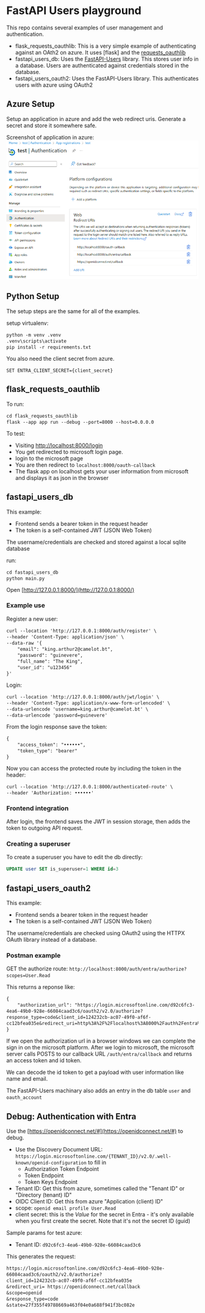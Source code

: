 # FastAPI Users playground

This repo contains several examples of user management and authentication.

- flask_requests_oauthlib: This is a very simple example of authenticating against 
  an OAth2 on azure. It uses [flask] and the [requests_oauthlib](https://requests-oauthlib.readthedocs.io/en/latest/)
- fastapi_users_db: Uses the [FastAPI-Users](https://fastapi-users.github.io/fastapi-users/latest/) library. This stores user info in a database. Users are authenticated against credentials stored in the database.
- fastapi_users_oauth2: Uses the FastAPI-Users library. This authenticates users with azure using OAuth2 

## Azure Setup

Setup an application in azure and add the web redirect uris. Generate a secret and 
store it somewhere safe. 

Screenshot of application in azure:
![azure_app](azure_app.png)

## Python Setup

The setup steps are the same for all of the examples.

setup virtualenv:
```
python -m venv .venv
.venv\scripts\activate
pip install -r requirements.txt
```

You also need the client secret from azure.
```
SET ENTRA_CLIENT_SECRET={client_secret}
```

## flask_requests_oauthlib

To run:
```
cd flask_requests_oauthlib
flask --app app run --debug --port=8000 --host=0.0.0.0
```

To test:
- Visiting [http://localhost:8000/login](http://localhost:8000/login)
- You get redirected to microsoft login page.
- login to the microsoft page
- You are then redirect to `localhost:8000/oauth-callback`
- The flask app on localhost gets your user information from microsoft and displays
  it as json in the browser

## fastapi_users_db

This example:
- Frontend sends a bearer token in the request header
- The token is a self-contained JWT (JSON Web Token) 

The username/credentials are checked and stored against a local sqlite database 

run:
```
cd fastapi_users_db
python main.py
```

Open [http://127.0.0.1:8000/](http://127.0.0.1:8000/)

### Example use

Register a new user:
```
curl --location 'http://127.0.0.1:8000/auth/register' \
--header 'Content-Type: application/json' \
--data-raw '{
    "email": "king.arthur2@camelot.bt",
    "password": "guinevere",
    "full_name": "The King",
    "user_id": "u123456"
}'
```

Login:
```
curl --location 'http://127.0.0.1:8000/auth/jwt/login' \
--header 'Content-Type: application/x-www-form-urlencoded' \
--data-urlencode 'username=king.arthur@camelot.bt' \
--data-urlencode 'password=guinevere'
```

From the login response save the token:
```
{
    "access_token": "••••••",
    "token_type": "bearer"
}
```

Now you can access the protected route by including the token in the header:
```
curl --location 'http://127.0.0.1:8000/authenticated-route' \
--header 'Authorization: ••••••'
```

### Frontend integration

After login, the frontend saves the JWT in session storage, then adds the token to outgoing API request.

### Creating a superuser

To create a superuser you have to edit the db directly:
```sql
UPDATE user SET is_superuser=1 WHERE id=3
```

## fastapi_users_oauth2

This example:
- Frontend sends a bearer token in the request header
- The token is a self-contained JWT (JSON Web Token) 

The username/credentials are checked using OAuth2 using the HTTPX OAuth library instead of a database. 

### Postman example

GET the authorize route: `http://localhost:8000/auth/entra/authorize?scopes=User.Read`

This returns a reponse like:
```
{
    "authorization_url": "https://login.microsoftonline.com/d92c6fc3-4ea6-49b0-928e-66084caad3c6/oauth2/v2.0/authorize?response_type=code&client_id=124232cb-ac07-49f0-af6f-cc12bfea035e&redirect_uri=http%3A%2F%2Flocalhost%3A8000%2Fauth%2Fentra%2Fcallback&state=eyJhbGciOiJIUzI1NiIsInR5cCI6IkpXVCJ9.eyJhdWQiOiJmYXN0YXBpLXVzZXJzOm9hdXRoLXN0YXRlIiwiZXhwIjoxNzM3MDk5MjA4fQ.xeLOlEuHw1LAm3yVJcXthCCYQi3C6o2rlrnxZeiHwyc&scope=User.Read&response_mode=query"
}
```

If we open the authorization url in a browser windows we can complete the 
sign in on the microsoft platform. After we login to microsoft, the microsoft 
server calls POSTS to our callback URL `/auth/entra/callback` and returns an access token and id token.

We can decode the id token to get a payload with user information like name and email.

The FastAPI-Users machinary also adds an entry in the db table `user` and `oauth_account`

## Debug: Authentication with Entra

Use the [https://openidconnect.net/#](https://openidconnect.net/#) to debug.
- Use the Discovery Document URL: `https://login.microsoftonline.com/{TENANT_ID}/v2.0/.well-known/openid-configuration` to fill in
    - Authorization Token Endpoint
    - Token Endpoint
    - Token Keys Endpoint
- Tenant ID: Get this from azure, sometimes called the "Tenant ID" or "Directory (tenant) ID"
- OIDC Client ID:  Get this from azure "Application (client) ID"
- scope: `openid email profile User.Read`
- client secret: this is the *Value* for the secret in Entra - it's only available when you first create the secret.
  Note that it's not the secret ID (guid)

Sample params for test azure:
- Tenant ID: `d92c6fc3-4ea6-49b0-928e-66084caad3c6`

This generates the request:
```
https://login.microsoftonline.com/d92c6fc3-4ea6-49b0-928e-66084caad3c6/oauth2/v2.0/authorize? 
client_id=124232cb-ac07-49f0-af6f-cc12bfea035e
&redirect_uri= https://openidconnect.net/callback
&scope=openid
&response_type=code
&state=27f355f49788669a463f04e0a688f941f3bc082e
```
